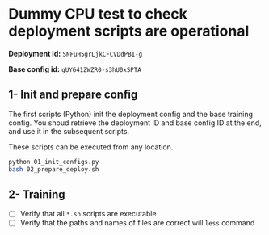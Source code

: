 # Dummy CPU test to check deployment scripts are operational

**Deployment id:** `SNFuH5grLjkCFCVDdPB1-g`

**Base config id:** `gUY641ZWZR0-s3hU0xSPTA`

## 1- Init and prepare config

The first scripts (Python) init the deployment config and the base training config. You shoud retrieve the deployment ID and base config ID at the end, and use it in the subsequent scripts.

These scripts can be executed from any location.

```bash
python 01_init_configs.py
bash 02_prepare_deploy.sh
```

## 2- Training

- [ ] Verify that all `*.sh` scripts are executable
- [ ] Verify that the paths and names of files are correct will `less` command
